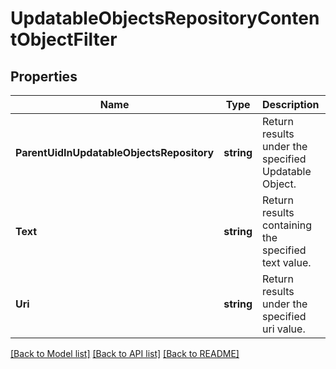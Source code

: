 # UpdatableObjectsRepositoryContentObjectFilter

## Properties
Name | Type | Description | Notes
------------ | ------------- | ------------- | -------------
**ParentUidInUpdatableObjectsRepository** | **string** | Return results under the specified Updatable Object. | [optional] [default to null]
**Text** | **string** | Return results containing the specified text value. | [optional] [default to null]
**Uri** | **string** | Return results under the specified uri value. | [optional] [default to null]

[[Back to Model list]](../README.md#documentation-for-models) [[Back to API list]](../README.md#documentation-for-api-endpoints) [[Back to README]](../README.md)


